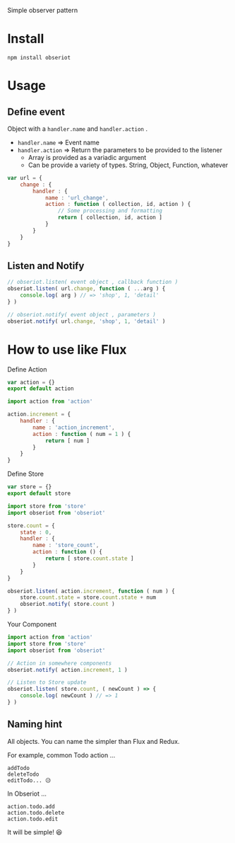 Simple observer pattern

# Install

```
npm install obseriot
```

# Usage

## Define event

Object with a `handler.name` and `handler.action` .

- `handler.name` => Event name
- `handler.action` => Return the parameters to be provided to the listener
  - Array is provided as a variadic argument
  - Can be provide a variety of types. String, Object, Function, whatever

```js
var url = {
    change : {
        handler : {
            name : 'url_change',
            action : function ( collection, id, action ) {
                // Some processing and formatting
                return [ collection, id, action ]
            }
        }
    }
}
```

## Listen and Notify

```js
// obseriot.listen( event object , callback function )
obseriot.listen( url.change, function ( ...arg ) {
    console.log( arg ) // => 'shop', 1, 'detail'
} )

// obseriot.notify( event object , parameters )
obseriot.notify( url.change, 'shop', 1, 'detail' )
```

# How to use like Flux

Define Action

```js
var action = {}
export default action
```
```js
import action from 'action'

action.increment = {
    handler : {
        name : 'action_increment',
        action : function ( num = 1 ) {
            return [ num ]
        }
    }
}
```

Define Store

```js
var store = {}
export default store
```
```js
import store from 'store'
import obseriot from 'obseriot'

store.count = {
    state : 0,
    handler : {
        name : 'store_count',
        action : function () {
            return [ store.count.state ]
        }
    }
}

obseriot.listen( action.increment, function ( num ) {
    store.count.state = store.count.state + num
    obseriot.notify( store.count )
} )
```

Your Component

```js
import action from 'action'
import store from 'store'
import obseriot from 'obseriot'

// Action in somewhere components
obseriot.notify( action.increment, 1 )

// Listen to Store update
obseriot.listen( store.count, ( newCount ) => {
    console.log( newCount ) // => 1
} )
```

## Naming hint

All objects. You can name the simpler than Flux and Redux.

For example, common Todo action ...

```
addTodo
deleteTodo
editTodo... 😥
```

In Obseriot ...

```
action.todo.add
action.todo.delete
action.todo.edit
```

It will be simple! 😆
